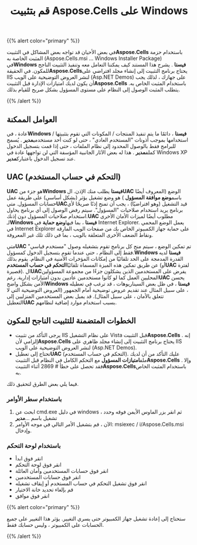 ﻿---
title: قم بتثبيت Aspose.Cells على Windows
type: docs
weight: 20
url: /ar/net/installing-aspose-cells-on-windows/
---
{{% alert color="primary" %}} 

 في بعض الأحيان قد تواجه بعض المشاكل في التثبيت**Aspose.Cells** باستخدام حزمة المثبت الخاصة به (Aspose.Cells.msi ... Windows Installer Package) في**Windows فيستا** . يشرح هذا المستند كيف يمكننا التعامل معه وتنفيذ التثبيت الناجح للمكون. في الحقيقة**Aspose.Cells**يحتاج برنامج التثبيت إلى إنشاء مجلد افتراضي على IIS لنشر العروض التوضيحية على الويب (Asp.NET Demos) على جهازك ، لذلك يجب أن يكون لديك امتيازات الإدارة قبل التثبيت**Aspose.Cells** باستخدام المثبت الخاص به. يتطلب المثبت الوصول إلى النظام على مستوى المسؤول بشكل صريح للقيام بذلك.

{{% /alert %}} 
## **العوامل الممكنة**
 عادة ، في**Windows فيستا** ، دائمًا ما يتم تنفيذ المنتجات / المكونات التي تقوم بتثبيتها / استخدامها بموجب أذونات "المستخدم العادي" ، حتى لو كنت أحد مستخدمي**مدير** . يُسمح للبرامج فقط بالوصول المحدود إلى نظام الملفات ، حتى إذا قمت بتسجيل الدخول كملف**مدير** . هذا له بعض الآثار الجانبية المؤسفة التي لن تواجهها عادة في Windows XP عند تسجيل الدخول باعتبارك**مدير**.
## **UAC (التحكم في حساب المستخدم)**
**UAC** هو جزء من**Windows فيستا** يطلب منك الإذن. ال**UAC** الوضع (المعروف أيضًا باسم**وضع موافقة المسؤول** ) هو وضع تشغيل يؤثر (بشكل أساسي) على طريقة عمل حسابات المسؤول. متي**UAC**قيد التشغيل (وهو افتراضيًا) ، يجب أن تمنح إذنًا صريحًا لأي برنامج يريد استخدام صلاحيات "المسؤول". سيتم رفض الوصول إلى أي برنامج يحاول استخدام صلاحيات المسؤول دون إذنك.**UAC** مطلوب أيضًا لميزات الأمان الأخرى لـ**Windows فيستا** ، بما فيها**وضع حماية** في Internet Explorer. يعمل الوضع المحمي في Internet Explorer على حماية جهاز الكمبيوتر الخاص بك من صفحات الويب المارقة ونقاط الضعف الأخرى المتعلقة بالويب ، بما في ذلك تلك غير المعروفة.

 متي**UAC** تم تمكين الوضع ، سيتم منح كل برنامج تقوم بتشغيله وصول "مستخدم قياسي" فقط إلى النظام ، حتى عندما تقوم بتسجيل الدخول كمسؤول.**Windows فيستا** لديه القدرة المدمجة على الحد تلقائيًا من إمكانات المؤخرات الأمنية في النظام. يقوم بذلك عن طريق تمكين هذه الميزة المسماة تلقائيًا**التحكم في حساب المستخدم** (أو**UAC** لفترة قصيرة). ال**UAC**يفرض على المستخدمين الذين يشكلون جزءًا من مجموعة المسؤولين المحليين العمل كما لو كانوا مستخدمين عاديين بدون امتيازات إدارية. رغم**UAC** يحسن الأمن بشكل واضح**Windows فيستا** ، في ظل بعض السيناريوهات ، قد ترغب في تعطيله ، على سبيل المثال عند تقديم عروض توضيحية أمام الجمهور (العروض التوضيحية التي لا تتعلق بالأمان ، على سبيل المثال). قد يميل بعض المستخدمين المنزليين إلى التعطيل**UAC** بسبب استخدام موارد إضافية لنظامهم.
## **الخطوات المتضمنة للتثبيت الناجح للمكون**
-  يرجى التأكد من تثبيت IIS على نظام التشغيل Vista قبل التثبيت**Aspose.Cells** . إنه إلزامي لأن**Aspose.Cells** يحتاج برنامج التثبيت إلى إنشاء مجلد ظاهري على IIS لنشر العروض التوضيحية على الويب (Asp.NET Demos).
-  تحتاج إلى تعطيل**UAC** (التحكم في حساب المستخدم). عليك التأكد من أن لديك ملف**امتيازات المسؤول** مع التحكم الكامل في النظام قبل التثبيت**Aspose.Cells** . وإلا فقد تحصل على خطأ # 2869 أثناء التثبيت**Aspose.Cells**باستخدام المثبت الخاص به.

فيما يلي بعض الطرق لتحقيق ذلك.
### **باستخدام سطر الأوامر**
1.  ابحث عن cmd.exe في دليل windows ، ثم انقر بزر الماوس الأيمن فوقه وحدد تشغيل باسم ...**مدير**
 2. الآن ، قم بتشغيل الأمر التالي في موجه الأوامر: msiexec / i<your path>/Aspose.Cells.msi وإدخال.
### **باستخدام لوحة التحكم**
- انقر فوق ابدأ
- انقر فوق لوحة التحكم
- انقر فوق حسابات المستخدمين وأمان العائلة
- انقر فوق حسابات المستخدمين
- انقر فوق تشغيل التحكم في حساب المستخدم أو إيقاف تشغيله
- قم بإلغاء تحديد خانة الاختيار
- انقر فوق موافق

{{% alert color="primary" %}} 

ستحتاج إلى إعادة تشغيل جهاز الكمبيوتر حتى يسري التغيير. يؤثر هذا التغيير على جميع الحسابات على الكمبيوتر ، وليس حسابك فقط.

{{% /alert %}}

